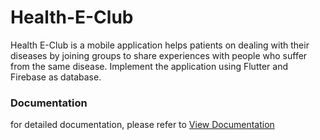 # Health-E-Club
Health E-Club is a mobile application helps patients on dealing with their diseases by joining groups to share experiences with people who suffer from the same disease. Implement the application using Flutter and Firebase as database.

### Documentation
for detailed documentation, please refer to [View Documentation](./HEALTH%20E-CLUB%20REPORT.pdf)

